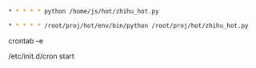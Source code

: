 ```bash
* * * * * python /home/js/hot/zhihu_hot.py
```

```bash
* * * * * /root/proj/hot/env/bin/python /root/proj/hot/zhihu_hot.py
```



crontab -e

/etc/init.d/cron start
